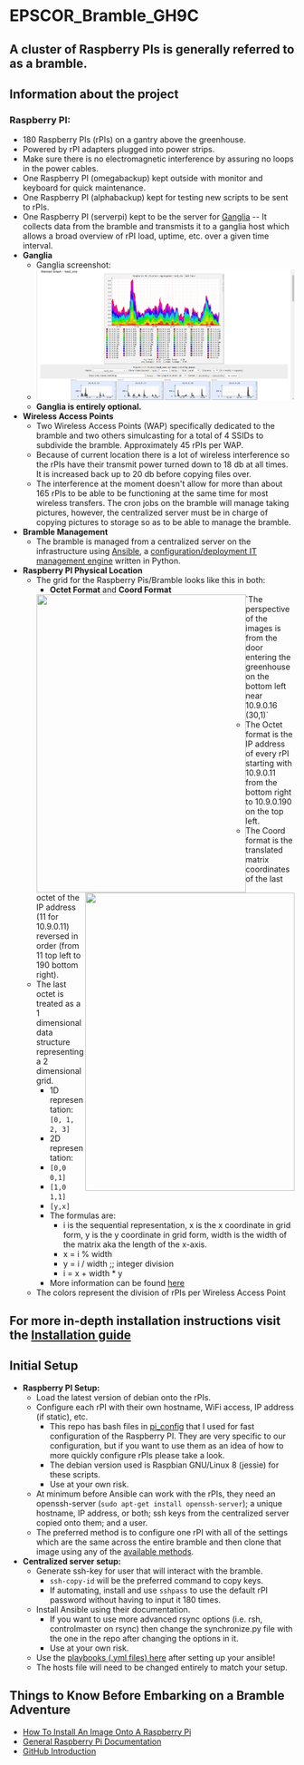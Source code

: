 EPSCOR_Bramble_GH9C
===================

## A cluster of Raspberry PIs is generally referred to as a bramble. ##

## Information about the project ##

### Raspberry PI: ###
  * 180 Raspberry PIs (rPIs) on a gantry above the greenhouse.
  * Powered by rPI adapters plugged into power strips.
  * Make sure there is no electromagnetic interference by assuring no loops in the power cables.
  * One Raspberry PI (omegabackup) kept outside with monitor and keyboard for quick maintenance.
  * One Raspberry PI (alphabackup) kept for testing new scripts to be sent to rPIs.
  * One Raspberry PI (serverpi) kept to be the server for [Ganglia][] -- It collects data from the bramble and transmists it to a ganglia host which allows a broad overview of rPI load, uptime, etc. over a given time interval.
  * **Ganglia**
      * Ganglia screenshot:  
      * ![Screenshot of Ganglia][]  
      * **Ganglia is entirely optional.**
  * **Wireless Access Points**
      * Two Wireless Access Points (WAP) specifically dedicated to the bramble and two others simulcasting for a total of 4 SSIDs to subdivide the bramble. Approximately 45 rPIs per WAP.
      * Because of current location there is a lot of wireless interference so the rPIs have their transmit power turned down to 18 db at all times. It is increased back up to 20 db before copying files over.
      * The interference at the moment doesn't allow for more than about 165 rPIs to be able to be functioning at the same time for most wireless transfers. The cron jobs on the bramble will manage taking pictures, however, the centralized server must be in charge of copying pictures to storage so as to be able to manage the bramble.
  * **Bramble Management**
      * The bramble is managed from a centralized server on the infrastructure using [Ansible][], a [configuration/deployment IT management engine][] written in Python.
  * **Raspberry PI Physical Location**
      * The grid for the Raspberry Pis/Bramble looks like this in both:
          * **Octet Format** and **Coord Format**  
          <img src="https://github.com/calizarr/EPSCOR_Bramble_GH9C/blob/master/screenshots/rpi_grid_octet.png" align="left" width="370" height="526">
          <img src="https://github.com/calizarr/EPSCOR_Bramble_GH9C/blob/master/screenshots/rpi_grid_coord.png" align="right" width="370" height="526">  
        `The perspective of the images is from the door entering the greenhouse on the bottom left near 10.9.0.16 (30,1)`
      * The Octet format is the IP address of every rPI starting with 10.9.0.11 from the bottom right to 10.9.0.190 on the top left.
      * The Coord format is the translated matrix coordinates of the last octet of the IP address (11 for 10.9.0.11) reversed in order (from 11 top left to 190 bottom right).
      * The last octet is treated as a 1 dimensional data structure representing a 2 dimensional grid.
          * 1D representation: `[0, 1, 2, 3]`
          * 2D representation:
          * `[0,0 0,1]`
          * `[1,0 1,1]`
          * `[y,x]`
          * The formulas are:
              * i is the sequential representation, x is the x coordinate in grid form, y is the y coordinate in grid form, width is the width of the matrix aka the length of the x-axis.
              * x = i % width
              * y = i / width ;; integer division
              * i =  x + width * y
          * More information can be found [here][]
      * The colors represent the division of rPIs per Wireless Access Point

[here]: http://programmers.stackexchange.com/questions/212808/treating-a-1d-data-structure-as-2d-grid

## For more in-depth installation instructions visit the [Installation guide][] ##

[Installation guide]: Installation_guide.md

## Initial Setup ##
  * **Raspberry PI Setup:**
      * Load the latest version of debian onto the rPIs.
      * Configure each rPI with their own hostname, WiFi access, IP address (if static), etc.
          * This repo has bash files in [pi_config](pi_config) that I used for fast configuration of the Raspberry PI. They are very specific to our configuration, but if you want to use them as an idea of how to more quickly configure rPIs please take a look.
          * The debian version used is Raspbian GNU/Linux 8 (jessie) for these scripts.
          * Use at your own risk.
      * At minimum before Ansible can work with the rPIs, they need an openssh-server (`sudo apt-get install openssh-server`); a unique hostname, IP address, or both; ssh keys from the centralized server copied onto them; and a user.
      * The preferred method is to configure one rPI with all of the settings which are the same across the entire bramble and then clone that image using any of the [available methods][].
  * **Centralized server setup:**
      * Generate ssh-key for user that will interact with the bramble.
          * `ssh-copy-id` will be the preferred command to copy keys.
          * If automating, install and use `sshpass` to use the default rPI password without having to input it 180 times.
      * Install Ansible using their documentation.
          * If you want to use more advanced rsync options (i.e. rsh, controlmaster on rsync) then change the synchronize.py file with the one in the repo after changing the options in it.
          *  Use at your own risk.
      * Use the [playbooks (.yml files) here](playbooks) after setting up your ansible!
      * The hosts file will need to be changed entirely to match your setup.
      
## Things to Know Before Embarking on a Bramble Adventure ##
  * [How To Install An Image Onto A Raspberry Pi][]
  * [General Raspberry Pi Documentation][]
  * [GitHub Introduction][]

[Screenshot of Ganglia]: screenshots/Ganglia-Screenshot.PNG "Ganglia Screen"
[Ganglia]: http://ganglia.info/ "Ganglia Homepage"
[Ansible]: https://www.ansible.com/ "Ansible Homepage"
[configuration/deployment IT management engine]: https://en.wikipedia.org/wiki/Ansible_(software) "Wikipedia on Ansible"
[available methods]: http://www.htpcguides.com/easy-resize-and-back-up-raspberry-pi-sd-card-with-ubuntu/

[How To Install An Image Onto A Raspberry Pi]: https://www.raspberrypi.org/documentation/installation/installing-images/

[General Raspberry Pi Documentation]: https://www.raspberrypi.org/documentation/

[GitHub Introduction]: https://guides.github.com/activities/hello-world/

